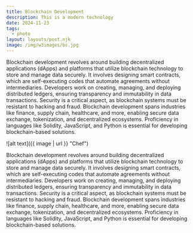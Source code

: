 ```yaml
---
title: Blockchain Development
description: This is a modern technology
date: 2024-11-23
tags:
  - photo
layout: layouts/post.njk
image: /img/w3images/bc.jpg
---
```

Blockchain development revolves around building decentralized applications (dApps) and platforms that utilize blockchain technology to store and manage data securely. It involves designing smart contracts, which are self-executing codes that automate agreements without intermediaries. Developers work on creating, managing, and deploying distributed ledgers, ensuring transparency and immutability in data transactions. Security is a critical aspect, as blockchain systems must be resistant to hacking and fraud. Blockchain development spans industries like finance, supply chain, healthcare, and more, enabling secure data exchange, tokenization, and decentralized ecosystems. Proficiency in languages like Solidity, JavaScript, and Python is essential for developing blockchain-based solutions.

![alt text]({{ image | url }} "Chef")

Blockchain development revolves around building decentralized applications (dApps) and platforms that utilize blockchain technology to store and manage data securely. It involves designing smart contracts, which are self-executing codes that automate agreements without intermediaries. Developers work on creating, managing, and deploying distributed ledgers, ensuring transparency and immutability in data transactions. Security is a critical aspect, as blockchain systems must be resistant to hacking and fraud. Blockchain development spans industries like finance, supply chain, healthcare, and more, enabling secure data exchange, tokenization, and decentralized ecosystems. Proficiency in languages like Solidity, JavaScript, and Python is essential for developing blockchain-based solutions.
